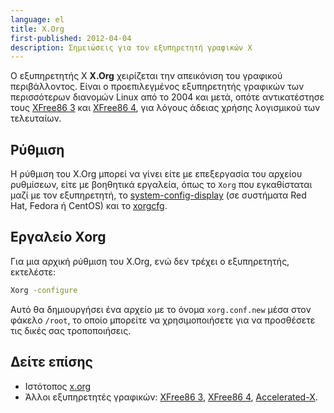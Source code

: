 ```yaml
---
language: el
title: X.Org
first-published: 2012-04-04
description: Σημειώσεις για τον εξυπηρετητή γραφικών X
---
```


Ο εξυπηρετητής X **X.Org** χειρίζεται την απεικόνιση του γραφικού περιβάλλοντος. Είναι ο προεπιλεγμένος εξυπηρετητής
γραφικών των περισσότερων διανομών Linux από το 2004 και μετά, οπότε αντικατέστησε τους [XFree86 3](/posts/xfree86-3/)
και [XFree86 4](/posts/xfree86-4/), για λόγους άδειας χρήσης λογισμικού των τελευταίων.

## Ρύθμιση ##

Η ρύθμιση του X.Org μπορεί να γίνει είτε με επεξεργασία του αρχείου ρυθμίσεων, είτε με βοηθητικά εργαλεία, όπως το
`Xorg` που εγκαθίσταται μαζί με τον εξυπηρετητή, το [system-config-display](/posts/system-config-display/) (σε
συστήματα Red Hat, Fedora ή CentOS) και το [xorgcfg](/posts/xorgcfg/).

## Εργαλείο Xorg ##

Για μια αρχική ρύθμιση του X.Org, ενώ δεν τρέχει ο εξυπηρετητής, εκτελέστε:

```bash
Xorg -configure
```

Αυτό θα δημιουργήσει ένα αρχείο με το όνομα `xorg.conf.new` μέσα στον φάκελο `/root`, το οποίο μπορείτε να
χρησιμοποιήσετε για να προσθέσετε τις δικές σας τροποποιήσεις.

## Δείτε επίσης ##

*   Ιστότοπος [x.org](http://www.x.org/)
*   Άλλοι εξυπηρετητές γραφικών: [XFree86 3](/posts/xfree86-3/), [XFree86 4](/posts/xfree86-4/),
    [Accelerated-X](/posts/accelerated-x/). 
